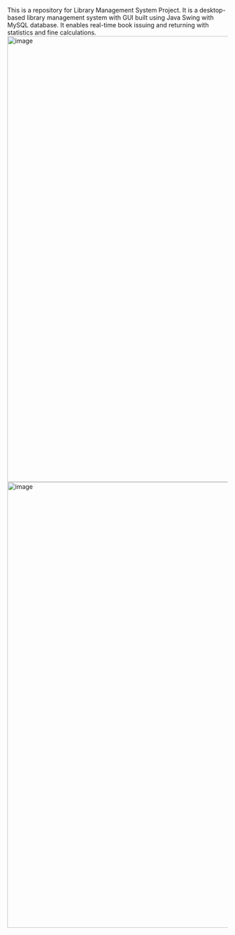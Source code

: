 This is a repository for Library Management System Project. It is a desktop-based library management system with GUI built using Java Swing with MySQL database. It enables real-time book issuing and returning with statistics and fine calculations.
<img width="1918" height="1017" alt="image" src="https://github.com/user-attachments/assets/c6efdb59-905a-41cf-86db-8a50fd91100d" />
<img width="1918" height="1017" alt="image" src="https://github.com/user-attachments/assets/f4b5a41c-b307-4342-ae37-00c5866e3e3d" />
